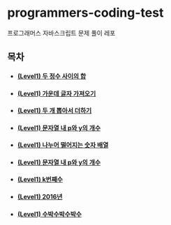 # programmers-coding-test
프로그래머스 자바스크립트 문제 풀이 레포

## 목차

* #### [(Level1) 두 정수 사이의 합](https://sungminim.github.io/programmers-coding-test/level1/level1_1/index.html)  
* #### [(Level1) 가운데 글자 가져오기](https://sungminim.github.io/programmers-coding-test/level1/level1_1/index.html)  
* #### [(Level1) 두 개 뽑아서 더하기](https://sungminim.github.io/programmers-coding-test/level1/level1_3/index.html)  
* #### [(Level1) 문자열 내 p와 y의 개수](https://sungminim.github.io/programmers-coding-test/level1/level1_4/index.html)  
* #### [(Level1) 나누어 떨어지는 숫자 배열](https://sungminim.github.io/programmers-coding-test/level1/level1_5/index.html)  
* #### [(Level1) 문자열 내 p와 y의 개수](https://sungminim.github.io/programmers-coding-test/level1/level1_6/index.html)  
* #### [(Level1) k번째수](https://sungminim.github.io/programmers-coding-test/level1/level1_7/index.html)  
* #### [(Level1) 2016년](https://sungminim.github.io/programmers-coding-test/level1/level1_8/index.html)  
* #### [(Level1) 수박수박수박수](https://sungminim.github.io/programmers-coding-test/level1/level1_9/index.html)  